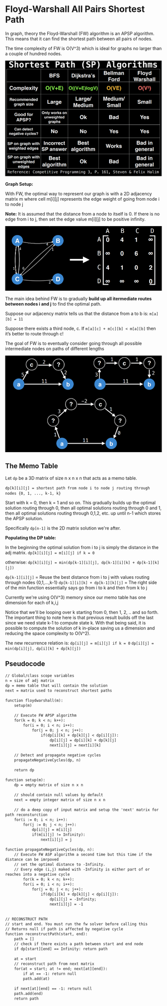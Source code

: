 # Floyd-Warshall All Pairs Shortest Path

In graph, theory the Floyd-Warshall (FW) algorithm is an APSP algorithm. This means that it can find the shortest path between all pairs of nodes.

The time complexity of FW is O(V^3) which is ideal for graphs no larger than a couple of hundred nodes.

![Algo Reference](../Images\ShortestPathAlgoReference.png)

**Graph Setup:**

With FW, the optimal way to represent our graph is with a 2D adjacency matrix m where cell m[i][j] represents the edge weight of going from node i to node j

**Note:** It is assumed that the distance from a node to itself is 0. If there is no edge from i to j, then set the edge value m[i][j] to be positive infinity.

![FW Graph Setup](../Images\FW-GraphSetup.png)

The main idea behind FW is to gradually **build up all itermediate routes between nodes i and j** to find the optimal path.

Suppose our adjacency matrix tells us that the distance from a to b is: `m[a][b] = 11`

Suppose there exists a third node, c. If `m[a][c] + m[c][b] < m[a][b]` then it’s better to route through c!

The goal of FW is to eventually consider going through all possible intermediate nodes on paths of different lengths

![FW Idea](../Images\FW-Idea.png)

## The Memo Table

Let `dp` be a 3D matrix of size n x n x n that acts as a memo table.

`dp[k][i][j] = shortest path from node i to node j routing through nodes {0, 1, ..., k-1, k}`

Start with k = 0, then k = 1 and so on. This gradually builds up the optimal solution routing through 0, then all optimal solutions routing through 0 and 1, then all optimal solutions routing through 0,1,2, etc. up until n-1 which stores the APSP solution.

Specifically `dp[n-1]` is the 2D matrix solution we're after.

**Populating the DP table:**

In the beginning the optimal solution from i to j is simply the distance in the adj matrix.
`dp[k][i][j] = m[i][j] if k = 0`

otherwise:
`dp[k][i][j] = min(dp[k-1][i][j], dp[k-1][i][k] + dp[k-1][k][j])`

`dp[k-1][i][j]` = Reuse the best distance from i to j with values routing through nodes {0,1,...,k-1}
`dp[k-1][i][k] + dp[k-1][k][j]` = The right side of the min function essentially says go from i to k and then from k to j

Currently we're using O(V^3) memory since our memo table has one dimension for each of k,i,j

Notice that we'll be looping over k starting from 0, then 1, 2, .. and so forth. The important thing to note here is that previous result builds off the last since we need state k-1 to compute state k. With that being said, it is possible to compute the solution of k in-place saving us a dimension and reducing the space complexity to O(V^2).

The new recurrence relation is:
`dp[i][j] = m[i][j] if k = 0`
`dp[i][j] = min(dp[i][j], dp[i][k] + dp[k][j])`

## Pseudocode

```code
// Global/class scope variables
n = size of adj matrix
dp = memo table that will contain the solution
next = matrix used to reconstruct shortest paths

function floydwarshall(m):
    setup(m)

    // Execute FW APSP algorithm
    for(k = 0; k < n; k++):
        for(i = 0; i < n; i++):
            for(j = 0; j < n; j++):
                if(dp[i][k] + dp[k][j] < dp[i][j]):
                    dp[i][j] = dp[i][k] + dp[k][j]
                    next[i][j] = next[i][k]

    // Detect and propagate negative cycles
    propagateNegativeCycles(dp, n)

    return dp

function setup(m):
    dp = empty matrix of size n x n

    // should contain null values by default
    next = empty integer matrix of size n x n

    // do a deep copy of input matrix and setup the 'next' matrix for path reconsturction
    for(i := 0; i < n; i++):
        for(j := 0; j < n; j++):
            dp[i][j] = m[i][j]
            if(m[i][j] != Infinity):
                next[i][j] = j

function propagateNegativeCycles(dp, n):
    // Execute FW ASP algorithm a second time but this time if the distance can be imrpoved
    // set the optimal distance to -Infinity.
    // Every edge (i,j) maked with -Infinity is either part of or reaches into a negative cycle
        for(k = 0; k < n; k++):
        for(i = 0; i < n; i++):
            for(j = 0; j < n; j++):
                if(dp[i][k] + dp[k][j] < dp[i][j]):
                    dp[i][j] = -Infinity;
                    next[i][j] = -1


// RECONSTRUCT PATH
// start and end. You must run the fw solver before calling this
// Returns null if path is affected by negative cycle
function reconstructPath(start, end):
    path = []
    // check if there exists a path between start and end node
    if dp[start][end] == Infinity: return path

    at = start
    // reconstruct path from next matrix
    for(at = start; at != end; next[at][end]):
        if at == -1: return null
        path.add(at)

    if next[at][end] == -1: return null
    path.add(end)
    return path
```
